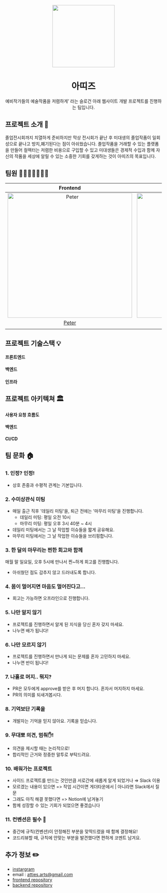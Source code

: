 <p align="middle" >
  <img width="200px;" src="https://user-images.githubusercontent.com/62178788/216916936-4ff2970f-6d8c-45e4-a306-1b6be76f2f70.svg"/>
</p>
<h1 align="middle">아띠즈</h1>
<p align="middle">예비작가들의 예술작품을 저렴하게’ 라는 슬로건 아래 웹사이트 개발 프로젝트를 진행하는 팀입니다.</p>

## 프로젝트 소개 📝

졸업전시회까지 치열하게 준비하지만 막상 전시회가 끝난 후 미대생의 졸업작품이 일회성으로 끝나고 방치,폐기된다는 점이 아쉬웠습니다. 졸업작품을 거래할 수 있는 플랫폼을 만들어 컬렉터는 저렴한 비용으로 구입할 수 있고 미대생들은 경제적 수입과 함께 자신의 작품을 세상에 알릴 수 있는 소중한 기회를 갖게하는 것이 아띠즈의 목표입니다.

## 팀원 👨‍👨‍👧‍👧👩‍👦‍👦

|               Frontend                |               Frontend                |               Frontend                |                Backend                 |                Backend                 |              Backend               |     |
| :-----------------------------------: | :-----------------------------------: | :-----------------------------------: | :------------------------------------: | :------------------------------------: | :--------------------------------: | --- |
| <img src="https://avatars.githubusercontent.com/u/62178788?v=4" width=400px alt="Peter"/> | <img src="https://avatars.githubusercontent.com/u/92621861?v=4" width=400px alt="Jacob"/> |  <img src="https://avatars.githubusercontent.com/u/79186378?v=4" width=400px alt="Max"/>  | <img src="https://avatars.githubusercontent.com/u/71515740?v=4" width=400px alt="Carrick"> |  <img src="https://avatars.githubusercontent.com/u/83302344?v=4" width=400px alt="Choo">   | <img src="https://avatars.githubusercontent.com/u/678285?v=4" width=400px alt="Poo"> |
| [Peter](https://github.com/gueit214)  | [Jacob](https://github.com/joooonis)  | [Max](https://github.com/GeonwooShin) |  [Carrick](https://github.com/Gyubam)  | [Choo](https://github.com/ChooSeoyeon) | [Poo](https://github.com/JunYoung) |
|                                       |

## 프로젝트 기술스택 💡

#### 프론트엔드

#### 백엔드

#### 인프라

## 프로젝트 아키텍쳐 🏛

#### 사용자 요청 흐름도

#### 백엔드

#### CI/CD

## 팀 문화 🏠

### 1. 인정? 인정!

- 상호 존중과 수평적 관계는 기본입니다.

### 2. 수미상관식 미팅

- 매일 출근 직후 '데일리 미팅'을, 퇴근 전에는 '마무리 미팅'을 진행합니다.
  - 데일리 미팅: 평일 오전 10시
  - 마무리 미팅: 평일 오후 3시 40분 ~ 4시
- 데일리 미팅에서는 그 날 작업할 이슈들을 짧게 공유해요.
- 마무리 미팅에서는 그 날 작업한 이슈들을 브리핑합니다.

### 3. 한 달의 마무리는 찐한 회고와 함께

매월 말 일요일, 오후 5시에 만나서 찐~하게 회고를 진행합니다.

- 아쉬웠던 점도 감추지 않고 드러내도록 합니다.

### 4. 몸이 멀어지면 마음도 멀어진다고...

- 회고는 가능하면 오프라인으로 진행합니다.

### 5. 나만 알지 않기

- 프로젝트를 진행하면서 알게 된 지식을 당신 혼자 갖지 마세요.
- 나누면 배가 됩니다!

### 6. 나만 모르지 않기

- 프로젝트를 진행하면서 만나게 되는 문제를 혼자 고민하지 마세요.
- 나누면 반이 됩니다!

### 7. 나홀로 머지.. 뭐지?

- PR은 모두에게 approve를 받은 후 머지 합니다. 혼자서 머지하지 마세요.
- PR의 의미를 되새겨봅시다.

### 8. 기억보단 기록을

- 개발자는 기억을 믿지 않아요. 기록을 믿습니다.

### 9. 무대뽀 의견, 멈춰✋!

- 의견을 제시할 때는 논리적으로!
- 합리적인 근거와 정중한 말투로 부탁드려요.

### 10. 배워가는 프로젝트

- 사이드 프로젝트를 만드는 것인만큼 서로간에 새롭게 알게 되었거나 ⇒ Slack 이용
- 모르겠는 내용이 있으면 => 작업 시간이면 게더타운에서 | 아니라면 Slack에서 질문
- 그래도 아직 해결 못했다면 => Notion에 남겨놓기
- 함께 성장할 수 있는 기회가 되었으면 좋겠습니다

### 11. 컨벤션은 필수 🚷

- 중간에 규칙(컨벤션)이 안정해진 부분을 맞딱드렸을 때 함께 결정해요!
- 코드리뷰할 때, 규칙에 안맞는 부분을 발견했다면 편하게 코멘트 남겨요.

## 추가 정보 ✏️

- [instargram](https://www.instagram.com/atties_art/)
- email : atties.arts@gmail.com
- [frontend repository](https://github.com/Att-ies/frontend)
- [backend repository](https://github.com/Att-ies/backend)
